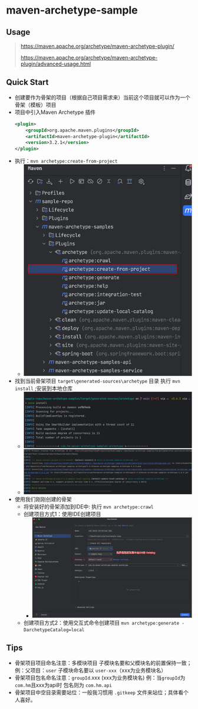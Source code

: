 # maven-archetype-sample

## Usage
> https://maven.apache.org/archetype/maven-archetype-plugin/
> 
> https://maven.apache.org/archetype/maven-archetype-plugin/advanced-usage.html

## Quick Start

- 创建要作为骨架的项目（根据自己项目需求来）当前这个项目就可以作为一个骨架（模板）项目
- 项目中引入Maven Archetype 插件
  ```xml
  <plugin>
      <groupId>org.apache.maven.plugins</groupId>
      <artifactId>maven-archetype-plugin</artifactId>
      <version>3.2.1</version>
  </plugin>
  ```
- 执行：`mvn archetype:create-from-project` 
  - ![create-from-project.png](./images/create-from-project.png)
- 找到当前骨架项目 `target\generated-sources\archetype` 目录 执行 `mvn install` ;安装到本地仓库
  - ![archetype-install.png](./images/archetype-install.png)
  - ![install-success.png](./images/install-success.png)
- 使用我们刚刚创建的骨架
  - 将安装好的骨架添加到IDE中: 执行 `mvn archetype:crawl`
  - 创建项目方式1：使用IDE创建项目  
    - ![usage-create-project.png](./images/usage-create-project.png)
  - 创建项目方式2：使用交互式命令创建项目 `mvn archetype:generate -DarchetypeCatalog=local`

## Tips
- 骨架项目项目命名注意：多模块项目 子模块名要和父模块名的前置保持一致；例：父项目：`user` 子模块命名要以 `user-xxx`（xxx为业务模块名）
- 骨架项目包名命名注意：`groupId`.xxx (xxx为业务模块名)  例：当`groupId`为`com.hm`且xxx为api时 包名则为 `com.hm.api`
- 骨架项目中空目录需要站位：一般我习惯用 `.gitkeep` 文件来站位；具体看个人喜好。